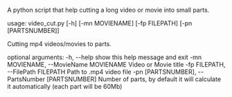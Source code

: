 A python script that help cutting a long video or movie into small parts.

usage: video_cut.py [-h] [-mn MOVIENAME] [-fp FILEPATH] [-pn [PARTSNUMBER]]

Cutting mp4 videos/movies to parts.

optional arguments:
  -h, --help            show this help message and exit
  -mn MOVIENAME, --MovieName MOVIENAME
                        Video or Movie title
  -fp FILEPATH, --FilePath FILEPATH
                        Path to .mp4 video file
  -pn [PARTSNUMBER], --PartsNumber [PARTSNUMBER]
                        Number of parts, by default it will calculate it
                        automatically (each part will be 60Mb)